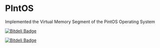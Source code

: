 PIntOS
======

Implemented the Virtual Memory Segment of the PintOS Operating System


[![Bitdeli Badge](https://d2weczhvl823v0.cloudfront.net/ssuryakumar89/pintos/trend.png)](https://bitdeli.com/free "Bitdeli Badge")


[![Bitdeli Badge](https://d2weczhvl823v0.cloudfront.net/ssuryakumar89/pintos/trend.png)](https://bitdeli.com/free "Bitdeli Badge")

